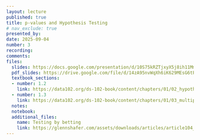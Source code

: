 ```yaml
---
layout: lecture
published: true
title: p-values and Hypothesis Testing
# nav_exclude: true
presented_by:
date: 2025-09-04
number: 3
recording: 
comments:
files:
  slides: https://docs.google.com/presentation/d/10S75kRZTjxyX5j8ih11MmJ02EwTelqe-1evOvD-7u28/edit?usp=sharing
  pdf_slides: https://drive.google.com/file/d/14zA95nvWqXh6iK629MEsG6tPocVgIdDm/view?usp=sharing
  textbook_sections:
  - number: 1.2
    link: https://data102.org/ds-102-book/content/chapters/01/02_hypothesis_testing.html
  - number: 1.3
    link: https://data102.org/ds-102-book/content/chapters/01/03_multiple_tests.html
  notes:
  notebook:
  additional_files:
    name: Testing by betting
    link: https://glennshafer.com/assets/downloads/articles/article104_jrss_shafer-testingbybetting-with-discussion-response.pdf
---
```

